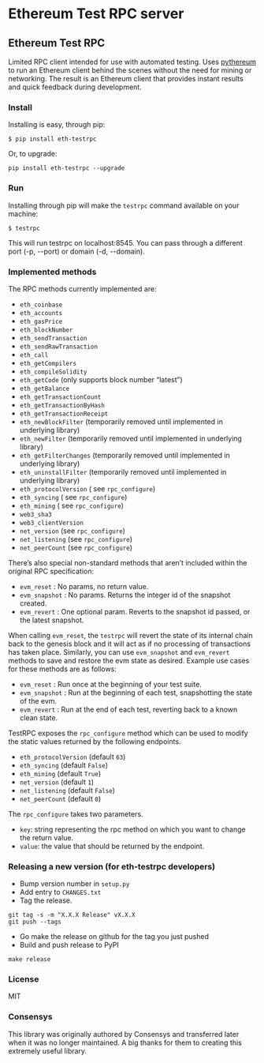 # Ethereum Test RPC server

## Ethereum Test RPC

Limited RPC client intended for use with automated testing. Uses
[pythereum](https://github.com/ethereum/pyethereum) to run an Ethereum client
behind the scenes without the need for mining or networking. The result is an
Ethereum client that provides instant results and quick feedback during
development.

### Install

Installing is easy, through pip:

```
$ pip install eth-testrpc
```

Or, to upgrade:

```
pip install eth-testrpc --upgrade
```

### Run

Installing through pip will make the `testrpc` command available on your machine:

```
$ testrpc
```

This will run testrpc on localhost:8545. You can pass through a different port (-p, --port) or domain (-d, --domain).

### Implemented methods

The RPC methods currently implemented are:

* `eth_coinbase`
* `eth_accounts`
* `eth_gasPrice`
* `eth_blockNumber`
* `eth_sendTransaction`
* `eth_sendRawTransaction`
* `eth_call`
* `eth_getCompilers`
* `eth_compileSolidity`
* `eth_getCode` (only supports block number “latest”)
* `eth_getBalance`
* `eth_getTransactionCount`
* `eth_getTransactionByHash`
* `eth_getTransactionReceipt`
* `eth_newBlockFilter`  (temporarily removed until implemented in underlying library)
* `eth_newFilter`  (temporarily removed until implemented in underlying library)
* `eth_getFilterChanges`  (temporarily removed until implemented in underlying library)
* `eth_uninstallFilter`  (temporarily removed until implemented in underlying library)
* `eth_protocolVersion` ( see `rpc_configure`)
* `eth_syncing` ( see `rpc_configure`)
* `eth_mining` ( see `rpc_configure`)
* `web3_sha3`
* `web3_clientVersion`
* `net_version` (see `rpc_configure`)
* `net_listening` (see `rpc_configure`)
* `net_peerCount` (see `rpc_configure`)

There’s also special non-standard methods that aren’t included within the original RPC specification:

* `evm_reset` : No params, no return value.
* `evm_snapshot` : No params. Returns the integer id of the snapshot created.
* `evm_revert` : One optional param. Reverts to the snapshot id passed, or the latest snapshot.

When calling `evm_reset`, the `testrpc` will revert the state of its internal chain back to the genesis block and it will act as if no processing of transactions has taken place. Similarly, you can use `evm_snapshot` and `evm_revert` methods to save and restore the evm state as desired. Example use cases for these methods are as follows:

* `evm_reset` : Run once at the beginning of your test suite.
* `evm_snapshot` : Run at the beginning of each test, snapshotting the state of the evm.
* `evm_revert` : Run at the end of each test, reverting back to a known clean state.


TestRPC exposes the `rpc_configure` method which can be used to modify the
static values returned by the following endpoints.

* `eth_protocolVersion` (default `63`)
* `eth_syncing` (default `False`)
* `eth_mining` (default `True`)
* `net_version` (default `1`)
* `net_listening` (default `False`)
* `net_peerCount` (default `0`)

The `rpc_configure` takes two parameters.

* `key`: string representing the rpc method on which you want to change the return value.
* `value`: the value that should be returned by the endpoint.


### Releasing a new version (for eth-testrpc developers)


* Bump version number in `setup.py`
* Add entry to `CHANGES.txt`
* Tag the release.

```
git tag -s -m "X.X.X Release" vX.X.X
git push --tags
```

* Go make the release on github for the tag you just pushed
* Build and push release to PyPI

```
make release
```


### License

MIT


### Consensys

This library was originally authored by Consensys and transferred later when it
was no longer maintained.  A big thanks for them to creating this extremely
useful library.
